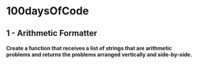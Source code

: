 # 100daysOfCode

## 1 - Arithmetic Formatter

#### Create a function that receives a list of strings that are arithmetic problems and returns the problems arranged vertically and side-by-side.
